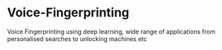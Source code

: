 # Voice-Fingerprinting
Voice Fingerprinting using deep learning, wide range of applications from personalised searches to unlocking machines etc
